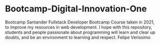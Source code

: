# Bootcamp-Digital-Innovation-One
Bootcamp Santander Fullstack Developer
Bootcamp Course taken in 2021, to improve my resources in web development.
I hope with this repository, students and people passionate about programming
will learn and clear up doubts, and be an environment to learning and respect.
Felipe Verissimo
